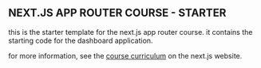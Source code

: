 ## NEXT.JS APP ROUTER COURSE - STARTER

this is the starter template for the next.js app router course. it contains the starting code for the dashboard application.

for more information, see the [course curriculum](https://nextjs.org/learn) on the next.js website.
